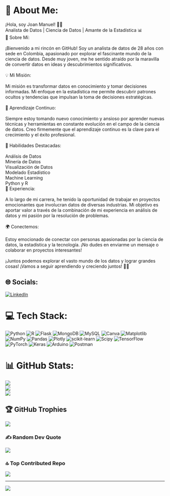# 💫 About Me:
¡Hola, soy Joan Manuel! 👋🏼<br>Analista de Datos | Ciencia de Datos | Amante de la Estadística 📊<br>🌟 Sobre Mí:<br><br>¡Bienvenido a mi rincón en GitHub! Soy un analista de datos de 28 años con sede en Colombia, apasionado por explorar el fascinante mundo de la ciencia de datos. Desde muy joven, me he sentido atraído por la maravilla de convertir datos en ideas y descubrimientos significativos.<br><br>💡 Mi Misión:<br><br>Mi misión es transformar datos en conocimiento y tomar decisiones informadas. Mi enfoque en la estadística me permite descubrir patrones ocultos y tendencias que impulsan la toma de decisiones estratégicas.<br><br>🚀 Aprendizaje Continuo:<br><br>Siempre estoy tomando nuevo conocimiento y ansioso por aprender nuevas técnicas y herramientas en constante evolución en el campo de la ciencia de datos. Creo firmemente que el aprendizaje continuo es la clave para el crecimiento y el éxito profesional.<br><br>🧰 Habilidades Destacadas:<br><br>Análisis de Datos<br>Minería de Datos<br>Visualización de Datos<br>Modelado Estadístico<br>Machine Learning<br>Python y R<br>💼 Experiencia:<br><br>A lo largo de mi carrera, he tenido la oportunidad de trabajar en proyectos emocionantes que involucran datos de diversas industrias. Mi objetivo es aportar valor a través de la combinación de mi experiencia en análisis de datos y mi pasión por la resolución de problemas.<br><br>🌍 Conectemos:<br><br>Estoy emocionado de conectar con personas apasionadas por la ciencia de datos, la estadística y la tecnología. ¡No dudes en enviarme un mensaje o colaborar en proyectos interesantes!<br><br>¡Juntos podemos explorar el vasto mundo de los datos y lograr grandes cosas! ¡Vamos a seguir aprendiendo y creciendo juntos! 🌱✨


## 🌐 Socials:
[![LinkedIn](https://img.shields.io/badge/LinkedIn-%230077B5.svg?logo=linkedin&logoColor=white)](https://linkedin.com/in/joanmr95) 

# 💻 Tech Stack:
![Python](https://img.shields.io/badge/python-3670A0?style=for-the-badge&logo=python&logoColor=ffdd54) ![R](https://img.shields.io/badge/r-%23276DC3.svg?style=for-the-badge&logo=r&logoColor=white) ![Flask](https://img.shields.io/badge/flask-%23000.svg?style=for-the-badge&logo=flask&logoColor=white) ![MongoDB](https://img.shields.io/badge/MongoDB-%234ea94b.svg?style=for-the-badge&logo=mongodb&logoColor=white) ![MySQL](https://img.shields.io/badge/mysql-%2300000f.svg?style=for-the-badge&logo=mysql&logoColor=white) ![Canva](https://img.shields.io/badge/Canva-%2300C4CC.svg?style=for-the-badge&logo=Canva&logoColor=white) ![Matplotlib](https://img.shields.io/badge/Matplotlib-%23ffffff.svg?style=for-the-badge&logo=Matplotlib&logoColor=black) ![NumPy](https://img.shields.io/badge/numpy-%23013243.svg?style=for-the-badge&logo=numpy&logoColor=white) ![Pandas](https://img.shields.io/badge/pandas-%23150458.svg?style=for-the-badge&logo=pandas&logoColor=white) ![Plotly](https://img.shields.io/badge/Plotly-%233F4F75.svg?style=for-the-badge&logo=plotly&logoColor=white) ![scikit-learn](https://img.shields.io/badge/scikit--learn-%23F7931E.svg?style=for-the-badge&logo=scikit-learn&logoColor=white) ![Scipy](https://img.shields.io/badge/SciPy-%230C55A5.svg?style=for-the-badge&logo=scipy&logoColor=%white) ![TensorFlow](https://img.shields.io/badge/TensorFlow-%23FF6F00.svg?style=for-the-badge&logo=TensorFlow&logoColor=white) ![PyTorch](https://img.shields.io/badge/PyTorch-%23EE4C2C.svg?style=for-the-badge&logo=PyTorch&logoColor=white) ![Keras](https://img.shields.io/badge/Keras-%23D00000.svg?style=for-the-badge&logo=Keras&logoColor=white) ![Arduino](https://img.shields.io/badge/-Arduino-00979D?style=for-the-badge&logo=Arduino&logoColor=white) ![Postman](https://img.shields.io/badge/Postman-FF6C37?style=for-the-badge&logo=postman&logoColor=white)
# 📊 GitHub Stats:
![](https://github-readme-stats.vercel.app/api?username=JoanMR95&theme=darcula&hide_border=false&include_all_commits=false&count_private=false)<br/>
![](https://github-readme-streak-stats.herokuapp.com/?user=JoanMR95&theme=darcula&hide_border=false)<br/>
![](https://github-readme-stats.vercel.app/api/top-langs/?username=JoanMR95&theme=darcula&hide_border=false&include_all_commits=false&count_private=false&layout=compact)

## 🏆 GitHub Trophies
![](https://github-profile-trophy.vercel.app/?username=JoanMR95&theme=radical&no-frame=false&no-bg=true&margin-w=4)

### ✍️ Random Dev Quote
![](https://quotes-github-readme.vercel.app/api?type=horizontal&theme=radical)

### 🔝 Top Contributed Repo
![](https://github-contributor-stats.vercel.app/api?username=JoanMR95&limit=5&theme=dark&combine_all_yearly_contributions=true)

---
[![](https://visitcount.itsvg.in/api?id=JoanMR95&icon=0&color=0)](https://visitcount.itsvg.in)

<!-- Proudly created with GPRM ( https://gprm.itsvg.in ) -->
